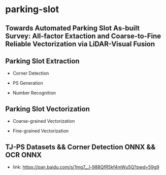 
# parking-slot

## Towards Automated Parking Slot As-built Survey: All-factor Extaction and Coarse-to-Fine Reliable Vectorization via LiDAR-Visual Fusion


## Parking Slot Extraction 

- Corner Detection

- PS Generation

- Number Recognition

## Parking Slot Vectorization 

- Coarse-grained Vectorization

- Fine-grained Vectorization

## TJ-PS Datasets && Corner Detection ONNX && OCR ONNX

- link: https://pan.baidu.com/s/1mg7__l-988QfR5kf4mWu5Q?pwd=59g9 
